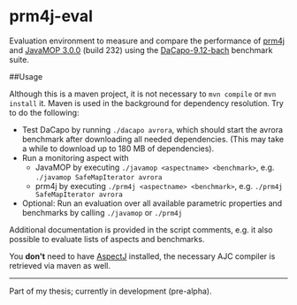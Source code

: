 # prm4j-eval

Evaluation environment to measure and compare the performance of [prm4j][1] and [JavaMOP 3.0.0][2] (build 232) using the [DaCapo-9.12-bach][3] benchmark suite.

##Usage

Although this is a maven project, it is not necessary to `mvn compile` or `mvn install` it. Maven is used in the background for dependency resolution. Try to do the following:

* Test DaCapo by running `./dacapo avrora`, which should start the avrora benchmark after downloading all needed dependencies. (This may take a while to download up to 180 MB of dependencies).
* Run a monitoring aspect with
	* JavaMOP by executing `./javamop <aspectname> <benchmark>`, e.g. `./javamop SafeMapIterator avrora`
	* prm4j by executing `./prm4j <aspectname> <benchmark>`, e.g. `./prm4j SafeMapIterator avrora`
* Optional: Run an evaluation over all available parametric properties and benchmarks by calling `./javamop` or `./prm4j`

Additional documentation is provided in the script comments, e.g. it also possible to evaluate lists of aspects and benchmarks.

You **don't** need to have [AspectJ][4] installed, the necessary AJC compiler is retrieved via maven as well.

---

Part of my thesis; currently in development (pre-alpha).


  [1]: https://github.com/parzonka/prm4j
  [2]: http://fsl.cs.uiuc.edu/index.php/Special:JavaMOP3
  [3]: http://dacapobench.org
  [4]: http://www.eclipse.org/aspectj